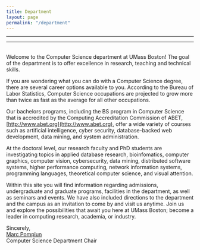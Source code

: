 ```yaml
---
title: Department
layout: page
permalink: "/department"
---
```


---

---

\
Welcome to the Computer Science department at UMass Boston! The goal of the department is to offer excellence in research, teaching and technical skills.

If you are wondering what you can do with a Computer Science degree, there are several career options available to you. According to the Bureau of Labor Statistics, Computer Science occupations are projected to grow more than twice as fast as the average for all other occupations.

Our bachelors programs, including the BS program in Computer Science that is accredited by the Computing Accreditation Commission of ABET, [http://www.abet.org](http://www.abet.org), offer a wide variety of courses such as artificial intelligence, cyber security, database-backed web development, data mining, and system administration.

At the doctoral level, our research faculty and PhD students are investigating topics in applied database research, bioinfomatics, computer graphics, computer vision, cybersecurity, data mining, distributed software systems, higher performance computing, network information systems, programming languages, theoretical computer science, and visual attention.

Within this site you will find information regarding admissions, undergraduate and graduate programs, facilities in the department, as well as seminars and events. We have also included directions to the department and the campus as an invitation to come by and visit us anytime. Join us and explore the possibilities that await you here at UMass Boston; become a leader in computing research, academia, or industry.

Sincerely, \
[Marc Pomplun](https://www.cs.umb.edu/~marc/) \
Computer Science Department Chair
